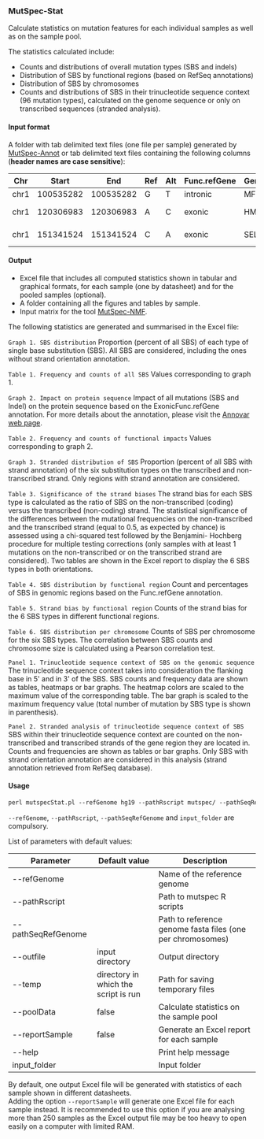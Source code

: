 ### MutSpec-Stat

Calculate statistics on mutation features for each individual samples as well as on the sample pool.

The statistics calculated include:
- Counts and distributions of overall mutation types (SBS and indels)
- Distribution of SBS by functional regions (based on RefSeq annotations)
- Distribution of SBS by chromosomes
- Counts and distributions of SBS in their trinucleotide sequence context (96 mutation types), calculated on the genome sequence or only on transcribed sequences (stranded analysis).


#### Input format

A folder with tab delimited text files (one file per sample) generated by [MutSpec-Annot](https://github.com/IARCbioinfo/mutspec/blob/modifs_MA/docs/mutspec_annot.md) or tab delimited text files containing the following columns (**header names are case sensitive**):

| Chr  | Start     | End       | Ref | Alt | Func.refGene | Gene.refGene | GeneDetail.refGene | ExonicFunc.refGene | AAChange.refGene | Strand | context |
|------|-----------|-----------|-----|-----|--------------|--------------|--------------------|--------------------|------------------|--------|---------|
| chr1 | 100535282 | 100535282 | G   | T   | intronic     | MFSD14A      | NA                 | NA                 | NA               | +      | CAGTGACCCTGGCTGGCCATC |
| chr1 | 120306983 | 120306983 | A   | C   | exonic       | HMGCS2       | NA                 | nonsynonymous SNV  | HMGCS2:NM_001166107:exon2:c.T371G:p.V124G,HMGCS2:NM_005518:exon2:c.T371G:p.V124G | -      | CAGCCTGCCCACAGAGTCCCA |
| chr1 | 151341524 | 151341524 | C   | A   | exonic       | SELENBP1     | NA                 | nonsynonymous SNV  | SELENBP1:NM_001258289:exon4:c.G442T:p.V148L,SELENBP1:NM_003944:exon4:c.G316T:p.V106L | -      | ACGTCCACCACATAGATGCGA |



#### Output

- Excel file that includes all computed statistics shown in tabular and graphical formats, for each sample (one by datasheet) and for the pooled samples (optional).  
- A folder containing all the figures and tables by sample.  
- Input matrix for the tool [MutSpec-NMF](https://github.com/IARCbioinfo/mutspec/blob/modifs_MA/docs/mutspec_nmf.md).

The following statistics are generated and summarised in the Excel file:

`Graph 1. SBS distribution` Proportion (percent of all SBS) of each type of single base substitution (SBS). All SBS are considered, including the ones without strand orientation annotation.

`Table 1. Frequency and counts of all SBS` Values corresponding to graph 1.

`Graph 2. Impact on protein sequence` Impact of all mutations (SBS and Indel) on the protein sequence based on the ExonicFunc.refGene annotation. For more details about the annotation, please visit the [Annovar web page](http://annovar.openbioinformatics.org/en/latest/user-guide/gene/#output1).

`Table 2. Frequency and counts of functional impacts` Values corresponding to graph 2.

`Graph 3. Stranded distribution of SBS` Proportion (percent of all SBS with strand annotation) of the six substitution types on the transcribed and non-transcribed strand. Only regions with strand annotation are considered.

`Table 3. Significance of the strand biases` The strand bias for each SBS type is calculated as the ratio of SBS on the non-transcribed (coding) versus the transcribed (non-coding) strand. The statistical significance of the differences between the mutational frequencies on the non-transcribed and the transcribed strand (equal to 0.5, as expected by chance) is assessed using a chi-squared test followed by the Benjamini- Hochberg procedure for multiple testing corrections (only samples with at least 1 mutations on the non-transcribed or on the transcribed strand are considered). Two tables are shown in the Excel report to display the 6 SBS types in both orientations.

`Table 4. SBS distribution by functional region` Count and percentages of SBS in genomic regions based on the Func.refGene annotation.

`Table 5. Strand bias by functional region` Counts of the strand bias for the 6 SBS types in different functional regions.

`Table 6. SBS distribution per chromosome` Counts of SBS per chromosome for the six SBS types. The correlation between SBS counts and chromosome size is calculated using a Pearson correlation test.

`Panel 1. Trinucleotide sequence context of SBS on the genomic sequence` The trinucleotide sequence context takes into consideration the flanking base in 5' and in 3' of the SBS. SBS counts and frequency data are shown as tables, heatmaps or bar graphs. The heatmap colors are scaled to the maximum value of the corresponding table. The bar graph is scaled to the maximum frequency value (total number of mutation by SBS type is shown in parenthesis).

`Panel 2. Stranded analysis of trinucleotide sequence context of SBS` SBS within their trinucleotide sequence context are counted on the non-transcribed and transcribed strands of the gene region they are located in. Counts and frequencies are shown as tables or bar graphs. Only SBS with strand orientation annotation are considered in this analysis (strand annotation retrieved from RefSeq database).


#### Usage

```perl
perl mutspecStat.pl --refGenome hg19 --pathRscript mutspec/ --pathSeqRefGenome dir/hg19db/ input_folder
```

`--refGenome`, `--pathRscript`, `--pathSeqRefGenome` and `input_folder` are compulsory.  

List of parameters with default values:

| Parameter          | Default value                        | Description          |
|--------------------|--------------------------------------|----------------------|
| --refGenome        |                                      | Name of the reference genome |
| --pathRscript      |                                      | Path to mutspec R scripts |
| --pathSeqRefGenome |                                      | Path to reference genome fasta files (one per chromosomes) |
| --outfile          | input directory                      | Output directory |
| --temp             | directory in which the script is run | Path for saving temporary files |
| --poolData         | false                                | Calculate statistics on the sample pool |
| --reportSample     | false                                | Generate an Excel report for each sample |
| --help             |                                      | Print help message |
| input_folder       |                                      | Input folder |


By default, one output Excel file will be generated with statistics of each sample shown in different datasheets.  
Adding the option `--reportSample` will generate one Excel file for each sample instead. It is recommended to use this option if you are analysing more than 250 samples as the Excel output file may be too heavy to open easily on a computer with limited RAM.
